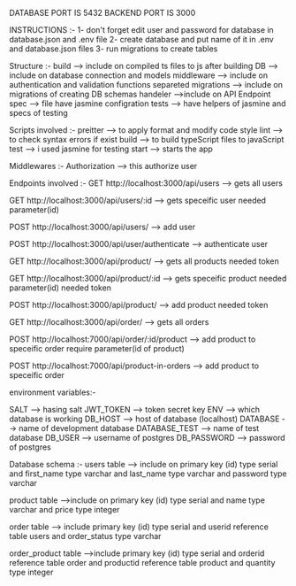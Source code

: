 DATABASE PORT IS 5432
BACKEND PORT IS 3000

INSTRUCTIONS :-
1- don't forget edit user and password for database in database.json and .env file
2- create database and put name of it in .env and database.json files
3- run migrations to create tables


Structure :-
build --> include on compiled ts files to js after building
DB --> include on database connection and models
middleware --> include on authentication and validation functions separeted
migrations --> include on migrations of creating DB schemas
handeler -->include on API Endpoint
spec --> file have jasmine configration
tests --> have helpers of jasmine and specs of testing



Scripts involved :-
preitter --> to apply format and modify code style
lint --> to check syntax errors if exist
build --> to build typeScript files to javaScript
test --> i used jasmine for testing
start --> starts the app

Middlewares :-
Authorization --> this authorize user 

Endpoints involved :-
GET http://localhost:3000/api/users --> gets all users


GET http://localhost:3000/api/users/:id --> gets speceific user
needed parameter(id) 

POST http://localhost:3000/api/users/ --> add user

POST http://localhost:3000/api/user/authenticate --> authenticate user


GET http://localhost:3000/api/product/ --> gets all products
needed token


GET http://localhost:3000/api/product/:id --> gets speceific product
needed parameter(id) needed token

POST http://localhost:3000/api/product/ --> add product
needed token

GET http://localhost:3000/api/order/ --> gets all orders


POST http://localhost:7000/api/order/:id/product --> add product to speceific order require parameter(id of product) 

POST http://localhost:7000/api/product-in-orders --> add product to speceific order




environment variables:-

SALT --> hasing salt
JWT_TOKEN --> token secret key
ENV --> which database is working
DB_HOST --> host of database (localhost)
DATABASE --> name of development database
DATABASE_TEST --> name of test database
DB_USER --> username of postgres
DB_PASSWORD --> password of postgres


Database schema :-
users table --> include on primary key (id) type serial and first_name type varchar and last_name type varchar and password type varchar

product table -->include on primary key (id) type serial and name type varchar and price type integer 

order table --> include  primary key (id) type serial and userid reference table users and order_status type varchar

order_product table -->include  primary key (id) type serial and orderid reference table order and productid reference table product and quantity type integer


